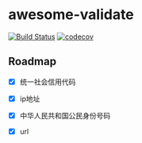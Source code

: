 # awesome-validate
[![Build Status](https://travis-ci.org/wusphinx/awesome-validate.svg?branch=master)](https://travis-ci.org/wusphinx/awesome-validate)
[![codecov](https://codecov.io/gh/wusphinx/awesome-validate/branch/master/graph/badge.svg)](https://codecov.io/gh/wusphinx/awesome-validate)

## Roadmap
- [x] 统一社会信用代码
- [x] ip地址
- [x] 中华人民共和国公民身份号码
- [x] url

